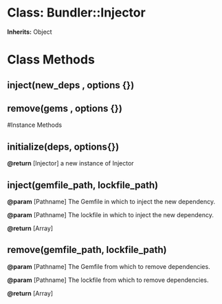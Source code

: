 # Class: Bundler::Injector
**Inherits:** Object
    



# Class Methods
## inject(new_deps , options {}) [](#method-c-inject)
## remove(gems , options {}) [](#method-c-remove)

#Instance Methods
## initialize(deps, options{}) [](#method-i-initialize)

**@return** [Injector] a new instance of Injector

## inject(gemfile_path, lockfile_path) [](#method-i-inject)

**@param** [Pathname] The Gemfile in which to inject the new dependency.

**@param** [Pathname] The lockfile in which to inject the new dependency.

**@return** [Array] 

## remove(gemfile_path, lockfile_path) [](#method-i-remove)

**@param** [Pathname] The Gemfile from which to remove dependencies.

**@param** [Pathname] The lockfile from which to remove dependencies.

**@return** [Array] 

